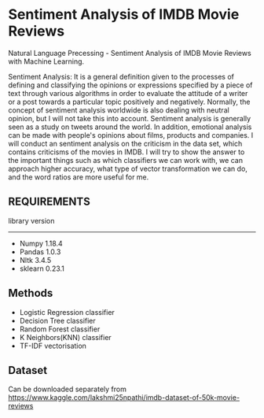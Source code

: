 # Sentiment Analysis of IMDB Movie Reviews
Natural Language Precessing - Sentiment Analysis of IMDB Movie Reviews with Machine Learning.

Sentiment Analysis: It is a general definition given to the processes of defining and classifying the opinions or expressions specified by a piece of text through various algorithms in order to evaluate the attitude of a writer or a post towards a particular topic positively and negatively. Normally, the concept of sentiment analysis worldwide is also dealing with neutral opinion, but I will not take this into account.
Sentiment analysis is generally seen as a study on tweets around the world. In addition, emotional analysis can be made with people's opinions about films, products and companies. I will conduct an sentiment analysis on the criticism in the data set, which contains criticisms of the movies in IMDB. I will try to show the answer to the important things such as which classifiers we can work with, we can approach higher accuracy, what type of vector transformation we can do, and the word ratios are more useful for me.

REQUIREMENTS
-------------

library       version
-------       -------
* Numpy          1.18.4
* Pandas         1.0.3
* Nltk           3.4.5
* sklearn        0.23.1



Methods
-------
* Logistic Regression classifier
* Decision Tree classifier
* Random Forest classifier
* K Neighbors(KNN) classifier
* TF-IDF vectorisation


Dataset
-------
Can be downloaded separately from  https://www.kaggle.com/lakshmi25npathi/imdb-dataset-of-50k-movie-reviews

